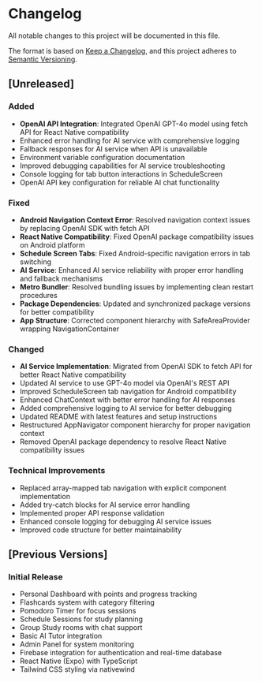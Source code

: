 # Changelog

All notable changes to this project will be documented in this file.

The format is based on [Keep a Changelog](https://keepachangelog.com/en/1.0.0/),
and this project adheres to [Semantic Versioning](https://semver.org/spec/v2.0.0.html).

## [Unreleased]

### Added
- **OpenAI API Integration**: Integrated OpenAI GPT-4o model using fetch API for React Native compatibility
- Enhanced error handling for AI service with comprehensive logging
- Fallback responses for AI service when API is unavailable
- Environment variable configuration documentation
- Improved debugging capabilities for AI service troubleshooting
- Console logging for tab button interactions in ScheduleScreen
- OpenAI API key configuration for reliable AI chat functionality

### Fixed
- **Android Navigation Context Error**: Resolved navigation context issues by replacing OpenAI SDK with fetch API
- **React Native Compatibility**: Fixed OpenAI package compatibility issues on Android platform
- **Schedule Screen Tabs**: Fixed Android-specific navigation errors in tab switching
- **AI Service**: Enhanced AI service reliability with proper error handling and fallback mechanisms
- **Metro Bundler**: Resolved bundling issues by implementing clean restart procedures
- **Package Dependencies**: Updated and synchronized package versions for better compatibility
- **App Structure**: Corrected component hierarchy with SafeAreaProvider wrapping NavigationContainer

### Changed
- **AI Service Implementation**: Migrated from OpenAI SDK to fetch API for better React Native compatibility
- Updated AI service to use GPT-4o model via OpenAI's REST API
- Improved ScheduleScreen tab navigation for Android compatibility
- Enhanced ChatContext with better error handling for AI responses
- Added comprehensive logging to AI service for better debugging
- Updated README with latest features and setup instructions
- Restructured AppNavigator component hierarchy for proper navigation context
- Removed OpenAI package dependency to resolve React Native compatibility issues

### Technical Improvements
- Replaced array-mapped tab navigation with explicit component implementation
- Added try-catch blocks for AI service error handling
- Implemented proper API response validation
- Enhanced console logging for debugging AI service issues
- Improved code structure for better maintainability

## [Previous Versions]

### Initial Release
- Personal Dashboard with points and progress tracking
- Flashcards system with category filtering
- Pomodoro Timer for focus sessions
- Schedule Sessions for study planning
- Group Study rooms with chat support
- Basic AI Tutor integration
- Admin Panel for system monitoring
- Firebase integration for authentication and real-time database
- React Native (Expo) with TypeScript
- Tailwind CSS styling via nativewind